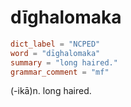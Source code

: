 # dīghalomaka

``` toml
dict_label = "NCPED"
word = "dīghalomaka"
summary = "long haired."
grammar_comment = "mf"
```

(\-ikā)n. long haired.

